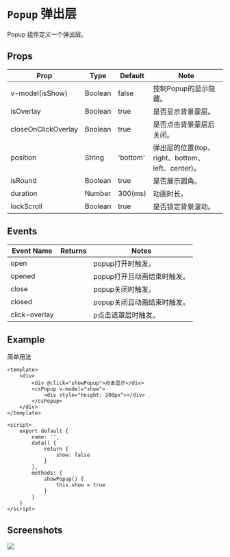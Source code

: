 # `Popup` 弹出层
Popup 组件定义一个弹出层。

## Props
| Prop | Type | Default | Note |
|---|---|---|---|
| v-model(isShow) | Boolean | false | 控制Popup的显示隐藏。
| isOverlay | Boolean | true | 是否显示背景蒙层。
| closeOnClickOverlay | Boolean | true | 是否点击背景蒙层后关闭。
| position | String | 'bottom' | 弹出层的位置(top、right、bottom、left、center)。
| isRound | Boolean | true | 是否展示圆角。
| duration | Number | 300(ms) | 动画时长。
| lockScroll | Boolean | true | 是否锁定背景滚动。

## Events
| Event Name | Returns | Notes |
|---|---|---|
| open |  | popup打开时触发。
| opened |  | popup打开且动画结束时触发。
| close |  | popup关闭时触发。
| closed |  | popup关闭且动画结束时触发。
| click-overlay |  | p点击遮罩层时触发。

<!--
## Methods
None.

## Static Props
None.

## Static Methods
None.
-->

## Example
简单用法
```
<template>
    <div>
        <div @click="showPopup">点击显示</div>
        <csPopup v-model="show">
            <div style="height: 200px"></div>
        </csPopup>
    </div>
</template>

<script>
    export default {
        name: '',
        data() {
            return {
                show: false
            }
        },
        methods: {
            showPopup() {
                this.show = true
            }
        }
    }
</script>

```

## Screenshots
![](https://rightinhome.oss-cn-hangzhou.aliyuncs.com/jlbk_xcx/2020/08/06/1596704209263.gif)
